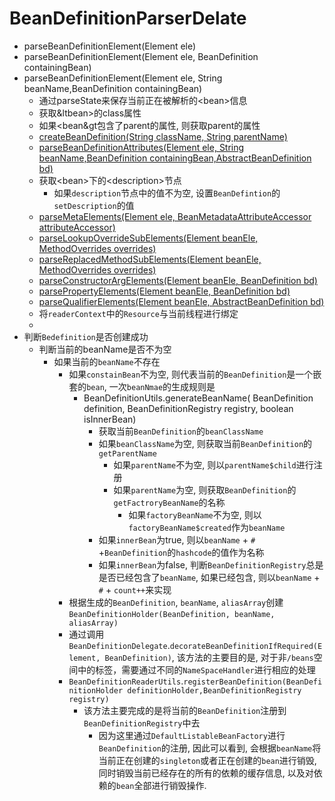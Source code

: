 # BeanDefinitionParserDelate
- parseBeanDefinitionElement(Element ele)
- parseBeanDefinitionElement(Element ele, BeanDefinition containingBean)
- parseBeanDefinitionElement(Element ele, String beanName,BeanDefinition containingBean)
    - 通过parseState来保存当前正在被解析的&lt;bean&gt;信息
    - 获取&ltbean&gt;的class属性
    - 如果&lt;bean&gt包含了parent的属性, 则获取parent的属性
    - [createBeanDefinition(String className, String parentName)](BeanDefinitionParserDelate_process.md#createBeanDefinition)
    - [parseBeanDefinitionAttributes(Element ele, String beanName,BeanDefinition containingBean,AbstractBeanDefinition bd)](BeanDefinitionParserDelate_process.md#parseBeanDefinitionAttributes)
    - 获取&lt;bean&gt;下的&lt;description&gt;节点
        - 如果`description`节点中的值不为空, 设置`BeanDefintion`的`setDescription`的值
    - [parseMetaElements(Element ele, BeanMetadataAttributeAccessor attributeAccessor)](BeanDefinitionParserDelate_process.md#parseMetaElements)
    - [parseLookupOverrideSubElements(Element beanEle, MethodOverrides overrides)](BeanDefinitionParserDelate_process.md#parseLookupOverrideSubElements)
    - [parseReplacedMethodSubElements(Element beanEle, MethodOverrides overrides)](BeanDefinitionParserDelate_process.md#parseReplacedMethodSubElements)
    - [parseConstructorArgElements(Element beanEle, BeanDefinition bd)](BeanDefinitionParserDelate_process.md#parseConstructorArgElements)
    - [parsePropertyElements(Element beanEle, BeanDefinition bd)](BeanDefinitionParserDelate_process.md#parsePropertyElements)
    - [parseQualifierElements(Element beanEle, AbstractBeanDefinition bd)](BeanDefinitionParserDelate_process.md#parseQualifierElements)
    - 将`readerContext`中的`Resource`与当前线程进行绑定
    -
- 判断`Bedefinition`是否创建成功
  - 判断当前的beanName是否不为空
    - 如果当前的`beanName`不存在
      - 如果`constainBean`不为空, 则代表当前的`BeanDefinition`是一个嵌套的`bean`, 一次`beanNmae`的生成规则是
        - BeanDefinitionUtils.generateBeanName(
	BeanDefinition definition, BeanDefinitionRegistry registry, boolean isInnerBean)
          - 获取当前`BeanDefinition`的`beanClassName`
          - 如果`beanClassName`为空, 则获取当前`BeanDefinition`的`getParentName`
            - 如果`parentName`不为空, 则以`parentName$child`进行注册
            - 如果`parentName`为空, 则获取`BeanDefinition`的`getFactroryBeanName`的名称
              - 如果`factoryBeanName`不为空, 则以`factoryBeanName$created`作为`beanName`
          - 如果`innerBean`为true, 则以`beanName` + `#` +`BeanDefinition`的`hashcode`的值作为名称
          - 如果`innerBean`为false, 判断`BeanDefinitionRegistry`总是是否已经包含了`beanName`, 如果已经包含, 则以`beanName` + `#` + `count++`来实现
      - 根据生成的`BeanDefinition`, `beanName`, `aliasArray`创建`BeanDefinitionHolder(BeanDefinition, beanName, aliasArray)`
      - 通过调用`BeanDefinitionDelegate`.`decorateBeanDefinitionIfRequired(Element, BeanDefinition)`, 该方法的主要目的是, 对于非`/beans`空间中的标签，需要通过不同的`NameSpaceHandler`进行相应的处理
      - `BeanDefinitionReaderUtils`.`registerBeanDefinition(BeanDefinitionHolder definitionHolder,BeanDefinitionRegistry registry)`
        - 该方法主要完成的是将当前的`BeanDefinition`注册到`BeanDefinitionRegistry`中去
          - 因为这里通过`DefaultListableBeanFactory`进行`BeanDefinition`的注册, 因此可以看到, 会根据`beanName`将当前正在创建的`singleton`或者正在创建的`bean`进行销毁, 同时销毁当前已经存在的所有的依赖的缓存信息, 以及对依赖的`bean`全部进行销毁操作.
